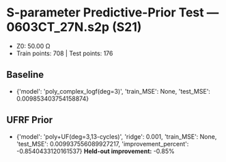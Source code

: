 # S-parameter Predictive-Prior Test — 0603CT_27N.s2p (S21)
- Z0: 50.00 Ω
- Train points: 708  |  Test points: 176

## Baseline
- {'model': 'poly_complex_logf(deg=3)', 'train_MSE': None, 'test_MSE': 0.009853403754158874}

## UFRF Prior
- {'model': 'poly+UF(deg=3,13-cycles)', 'ridge': 0.001, 'train_MSE': None, 'test_MSE': 0.009937556089927217, 'improvement_percent': -0.8540433120161537}
**Held-out improvement:** -0.85%